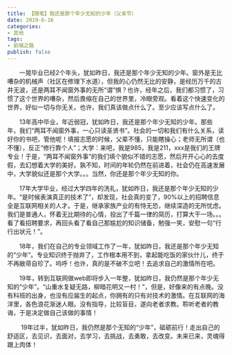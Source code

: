 ```yaml
---
title: 【随笔】我还是那个年少无知的少年（父亲节）
date: 2019-6-16
categories: 
- 其他
tags: 
- 前端之路
publish: false
---
```

<Meting 
    server="netease"
    type="playlist"
    mid="7604629"
    :lrc-type="3"
    theme="#ff0a87"
    order="random"
    mini=false
    fixed=true
    listFolded=true
    volume=0.1
/>


&emsp;&emsp;一晃毕业已经2个年头，犹如昨日，我还是那个年少无知的少年。窗外是无比嘈杂的机械声（社区在修理下水道），但我的心仍然无比的安静，是经历万千的古井无波，还是两耳不闻窗外事的无所“谓”惧？也许，经年之后，我们都习惯了，习惯了这个世界的嘈杂，然后畏缩在自己的世界里，冷眼旁观。看着这个快速变化的世界，好似一切与你无关。也许，我们真该做点什么了。至少应该写点什么了。

&emsp;&emsp;13年高中毕业，年近弱冠，犹如昨日，我还是那个年少无知的少年。那些年，我们“两耳不闻窗外事，一心只读圣贤书”。社会的一切和我们有什么关系，读好你的书吧，管他呢！填报志愿的时候，父辈不懂，只能瞎操心；老师无所谓（也不懂），反正“修行靠个人”；大学：来吧，我是985，我是211，xxx是我们的王牌专业！于是，“两耳不闻窗外事”的我们填个貌似不错的志愿，然后开开心心的去度假，去幻想着大学的美好。孰不知，时间的年轮仍然在前进着，社会仍在高速发展中，大学貌似还是那个大学。。。当然，你还是那个年少无知的你。

 &emsp;&emsp;17年大学毕业，经过大学四年的洗礼，犹如昨日，我还是那个年少无知的少年。“是时候表演真正的技术了”，却发现，社会真的变了，90%以上的招聘信息全是互联网相关的人才。于是，继承家族产业的有恃无恐，继续深造的无所忧虑。我们是普通人，怀着无比期待的心情，投出了千篇一律的简历，打算大干一场。。。看了看招聘要求，再回头看了看自己那尴尬的知识储备，勉强一笑，安慰一句“行行出状元！”。
 
 &emsp;&emsp;18年，我们在自己的专业领域工作了一年，犹如昨日，我还是那个年少无知的“少年”。专业知识终于抛弃了，工作根本用不到，拿起能吃饭的家伙什儿，终于不再敝帚自珍了。呜呼！也许，真的是不破不立吧！去追求自己的激情所在吧。
 
 &emsp;&emsp;19年，转到互联网做web即将步入一年整，犹如昨日，我仍然是那个年少无知的“少年”。“山重水复疑无路，柳暗花明又一村！”，但是，好像来的有点晚。没有科班的出身，也没有应届生的起点，你拥有的只有对技术的激情。在互联网的海洋里，各色浪花渐迷人眼。没有指导，比较盲目，遂向老者求教。聆听老者的教诲，于是决定做自己该做的事情！
 
&emsp;&emsp; 19年过半，犹如昨日，我仍然是那个无知的“少年”，砥砺前行！走出自己的舒适区，去见识，去面对，去学习，去挑战，去勇敢，去改变。未来已来，灵魂得跟上肉体！

